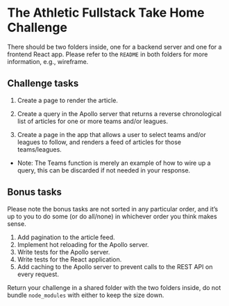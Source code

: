 # The Athletic Fullstack Take Home Challenge

There should be two folders inside, one for a backend server and one for a frontend React app. Please refer to the `README` in both folders for more information, e.g., wireframe.

## Challenge tasks

<!-- Done! An article page appears, has pretty neutral style, and looks alright at 3 breakpoints. -->
1. Create a page to render the article.

<!-- Partially done, I updated the schema and resolvers pages in apollo-server to handle a reverse chron query for articles. Although all listed articles have the same createdAt.--> 
2. Create a query in the Apollo server that returns a reverse chronological list of articles for one or more teams and/or leagues.

<!-- I have started. A Modal pops up and shows a huge list of teams right now.  Preferences are not saved.  -->
3. Create a page in the app that allows a user to select teams and/or leagues to follow, and renders a feed of articles for those teams/leagues. 
  - Note: The Teams function is merely an example of how to wire up a query, this can be discarded if not needed in your response.

## Bonus tasks

Please note the bonus tasks are not sorted in any particular order, and it’s up to you to do some (or do all/none) in whichever order you think makes sense.

1. Add pagination to the article feed.
2. Implement hot reloading for the Apollo server.
3. Write tests for the Apollo server.
4. Write tests for the React application.
5. Add caching to the Apollo server to prevent calls to the REST API on every request.

Return your challenge in a shared folder with the two folders inside, do not bundle `node_modules` with either to keep the size down.

